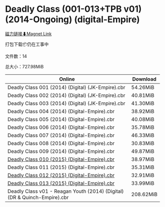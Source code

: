 # Deadly Class (001-013+TPB v01) (2014-Ongoing) (digital-Empire)

[磁力链接⬇Magnet Link](magnet:?xt=urn:btih:8d6650f8a257d14307878b7d7de42a6b31e60969&dn=Deadly%20Class%20%28001-013%2BTPB%20v01%29%20%282014-Ongoing%29%20%28digital-Empire%29)

打包下载📦仍在工事中

文件数：14

总大小：727.98MiB

Online | Download
--- | ---
Deadly Class 001 (2014) (Digital) (JK-Empire).cbr | 54.26MiB
Deadly Class 002 (2014) (Digital) (JK-Empire).cbr | 40.81MiB
Deadly Class 003 (2014) (Digital) (JK-Empire).cbr | 41.30MiB
Deadly Class 004 (2014) (Digital-Empire).cbr | 38.92MiB
Deadly Class 005 (2014) (Digital-Empire).cbr | 40.08MiB
Deadly Class 006 (2014) (Digital-Empire).cbr | 35.78MiB
Deadly Class 007 (2014) (Digital-Empire).cbr | 46.33MiB
Deadly Class 008 (2014) (Digital-Empire).cbr | 30.83MiB
Deadly Class 009 (2014) (Digital-Empire).cbr | 49.87MiB
[Deadly Class 010 (2015) (Digital-Empire).cbr](https://github.com/alicewish/markdown/blob/master/comic/Deadly-Class-010-2015-Digital-Empire-cbr.md) | 38.97MiB
Deadly Class 011 (2015) (Digital-Empire).cbr | 35.31MiB
[Deadly Class 012 (2015) (Digital-Empire).cbr](https://github.com/alicewish/markdown/blob/master/comic/Deadly-Class-012-2015-Digital-Empire-cbr.md) | 32.91MiB
[Deadly Class 013 (2015) (Digital-Empire).cbr](https://github.com/alicewish/markdown/blob/master/comic/Deadly-Class-013-2015-Digital-Empire-cbr.md) | 33.99MiB
Deadly Class v01 - Reagan Youth (2014) (Digital) (DR & Quinch-Empire).cbr | 208.62MiB